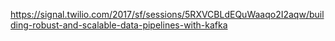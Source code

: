 https://signal.twilio.com/2017/sf/sessions/5RXVCBLdEQuWaaqo2I2aqw/building-robust-and-scalable-data-pipelines-with-kafka
